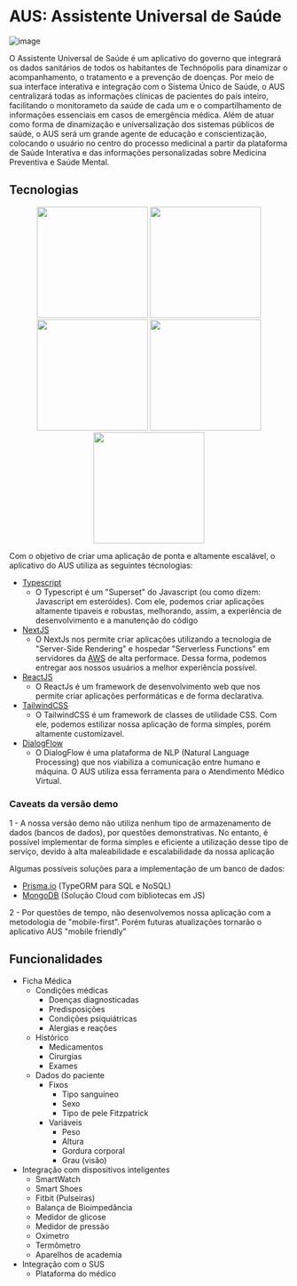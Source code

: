 # AUS: Assistente Universal de Saúde

![image](https://user-images.githubusercontent.com/42685889/132728989-0ee4cc19-300d-4565-a1ba-8a6f41db351a.png)

O Assistente Universal de Saúde é um aplicativo do governo que integrará os dados sanitários de todos os habitantes de Technópolis para dinamizar o acompanhamento, o tratamento e a prevenção de doenças. Por meio de sua interface interativa e integração com o Sistema Único de Saúde, o AUS centralizará todas as informações clínicas de pacientes do país inteiro, facilitando o monitorameto da saúde de cada um e o compartilhamento de informações essenciais em casos de emergência médica. Além de atuar como forma de dinamização e universalização dos sistemas públicos de saúde, o AUS será um grande agente de educação e conscientização, colocando o usuário no centro do processo medicinal a partir da plataforma de Saúde Interativa e das informações personalizadas sobre Medicina Preventiva e Saúde Mental.

## Tecnologias

<div align="center">
  <img style="width: 200px; height: 200px" src="https://raw.githubusercontent.com/igniteram/Cliptor.js/HEAD/images/typescript.png" />
  <img style="width: 200px; height: 200px" src="https://ih1.redbubble.net/image.983299034.4034/st,small,507x507-pad,600x600,f8f8f8.jpg" />
  <img style="width: 200px; height: 200px" src="https://i0.wp.com/www.primefaces.org/wp-content/uploads/2017/09/feature-react.png?fit=260%2C260&ssl=1" />
  <img style="width: 200px; height: 200px" src="https://tailwindcss.com/_next/static/media/twitter-square.daf77586b35e90319725e742f6e069f9.jpg" />
  <img style="width: 200px; height: 200px" src="https://yt3.ggpht.com/ytc/AKedOLTX3dhhAIjZNGlLK_k89UC4nVd7rJj0VOAw7Fd0yQ=s900-c-k-c0x00ffffff-no-rj" />
</div>
  

Com o objetivo de criar uma aplicação de ponta e altamente escalável, o aplicativo do AUS utiliza as seguintes técnologias:
- [Typescript](https://www.typescriptlang.org/)
  - O Typescript é um "Superset" do Javascript (ou como dizem: Javascript em esteróides). Com ele, podemos criar aplicações altamente tipaveis e robustas, melhorando, assim, a experiência de desenvolvimento e a manutenção do código 
- [NextJS](https://nextjs.org/) 
  - O NextJs nos permite criar aplicações utilizando a tecnologia de "Server-Side Rendering" e hospedar "Serverless Functions" em servidores da [AWS](https://aws.amazon.com/pt/) de alta performace. Dessa forma, podemos entregar aos nossos usuários a melhor experiência possível. 
- [ReactJS](https://pt-br.reactjs.org/)
  - O ReactJs é um framework de desenvolvimento web que nos permite criar aplicações performáticas e de forma declarativa.
- [TailwindCSS](https://tailwindcss.com/)
  - O TailwindCSS é um framework de classes de utilidade CSS. Com ele, podemos estilizar nossa aplicação de forma simples, porém altamente customizavel. 
- [DialogFlow](https://dialogflow.cloud.google.com)
  - O DialogFlow é uma plataforma de NLP (Natural Language Processing) que nos viabiliza a comunicação entre humano e máquina. O AUS utiliza essa ferramenta para o Atendimento Médico Virtual.

### Caveats da versão demo

1 - A nossa versão demo não utiliza nenhum tipo de armazenamento de dados (bancos de dados), por questões demonstrativas. No entanto, é possível implementar de forma simples e eficiente a utilização desse tipo de serviço, devido à alta maleabilidade e escalabilidade da nossa aplicação

Algumas possíveis soluções para a implementação de um banco de dados:
- [Prisma.io](https://www.prisma.io/) (TypeORM para SQL e NoSQL)
- [MongoDB](https://www.mongodb.com/) (Solução Cloud com bibliotecas em JS)

2 - Por questões de tempo, não desenvolvemos nossa aplicação com a metodologia de "mobile-first". Porém futuras atualizações tornarão o aplicativo AUS "mobile friendly"

## Funcionalidades

- Ficha Médica
  - Condições médicas
    - Doenças diagnosticadas
    - Predisposições
    - Condições psiquiátricas
    - Alergias e reações
  - Histórico
    - Medicamentos
    - Cirurgias
    - Exames
  - Dados do paciente
    - Fixos
      - Tipo sanguíneo
      - Sexo
      - Tipo de pele Fitzpatrick
    - Variáveis
      - Peso
      - Altura
      - Gordura corporal
      - Grau (visão)
- Integração com dispositivos inteligentes
  - SmartWatch
  - Smart Shoes
  - Fitbit (Pulseiras)
  - Balança de Bioimpedância
  - Medidor de glicose
  - Medidor de pressão
  - Oximetro
  - Termômetro
  - Aparelhos de academia
- Integração com o SUS
  - Plataforma do médico
